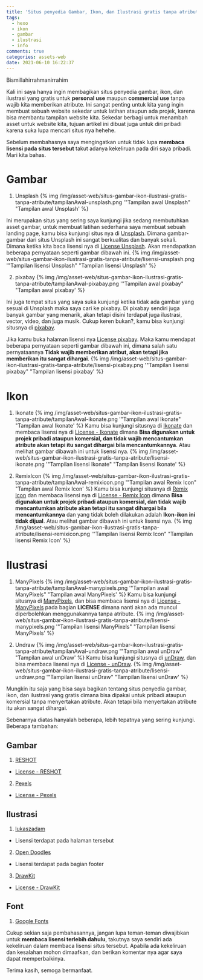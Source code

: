 ```yaml
---
title: 'Situs penyedia Gambar, Ikon, dan Ilustrasi gratis tanpa atribute'
tags:
  - hexo
  - ikon
  - gambar
  - ilustrasi
  - info
comments: true
categories: assets-web
date: 2021-06-10 16:22:37
---
```



Bismillahirrahmanirrahim

Kali ini saya hanya ingin membagikan situs penyedia gambar, ikon, dan ilustrasi yang gratis untuk **personal use** maupun **commercial use** tanpa wajib kita memberikan atribute. Ini sangat penting untuk kita yang ingin membuat sebuah website sekedar untuk latihan ataupun ada projek, karena bisa membantu tampilan website kita. Sekedar berbagi untuk menambah asset untuk website kita, tujuan artikel ini dibuat juga untuk diri pribadi karena suka lupa mencari situs nya hehehe. 

Sebelum membahasnya saya mengingatkan untuk tidak lupa **membaca lisensi pada situs tersebut** takut adanya kekeliruan pada diri saya pribadi. Mari kita bahas.

<!-- more -->

# Gambar

1. Unsplash
{% img /img/asset-web/situs-gambar-ikon-ilustrasi-gratis-tanpa-atribute/tampilanAwal-unsplash.png '"Tampilan awal Unsplash" "Tampilan awal Unsplash' %}

Ini merupakan situs yang sering saya kunjungi jika sedang membutuhkan asset gambar, untuk membuat latihan sederhana saya membuat sebuah landing page, kamu bisa kunjungi situs nya di [Unsplash](https://unsplash.com/). Dimana  gambar-gambar dari situs Unsplash ini sangat berkualitas dan banyak sekali. Dimana ketika kita baca lisensi nya di [License Unsplash](https://unsplash.com/license). Akan mendapatkan beberapa pernyataan seperti gambar dibawah ini.
{% img /img/asset-web/situs-gambar-ikon-ilustrasi-gratis-tanpa-atribute/lisensi-unsplash.png '"Tampilan lisensi Unsplash" "Tampilan lisensi Unsplash' %}

2. pixabay
{% img /img/asset-web/situs-gambar-ikon-ilustrasi-gratis-tanpa-atribute/tampilanAwal-pixabay.png '"Tampilan awal pixabay" "Tampilan awal pixabay' %}

Ini juga tempat situs yang saya suka kunjungi ketika tidak ada gambar yang sesuai di Unsplash maka saya cari ke pixabay. Di pixabay sendiri juga banyak gambar yang menarik, akan tetapi disini terdapat juga ilustrasi, vector, video, dan juga musik. Cukup keren bukan?, kamu bisa kunjungi situsnya di [pixabay](https://pixabay.com/).

Jika kamu buka halaman lisensi nya [License pixabay](https://pixabay.com/service/license/). Maka kamu mendapat beberapa pernyataan seperti gambar dibawah ini, dimana salah satu pernyataannya **Tidak wajib memberikan atribut, akan tetapi jika memberikan itu sangat dihargai**.
{% img /img/asset-web/situs-gambar-ikon-ilustrasi-gratis-tanpa-atribute/lisensi-pixabay.png '"Tampilan lisensi pixabay" "Tampilan lisensi pixabay' %}

# Ikon

1. Ikonate
{% img /img/asset-web/situs-gambar-ikon-ilustrasi-gratis-tanpa-atribute/tampilanAwal-ikonate.png '"Tampilan awal Ikonate" "Tampilan awal Ikonate' %}
Kamu bisa kunjungi situsnya di [Ikonate](https://ikonate.com/) dan membaca lisensi nya di [License - Ikonate](https://github.com/mikolajdobrucki/ikonate#license) dimana **Bisa digunakan untuk projek pribadi ataupun komersial, dan tidak wajib mencantumkan atribute akan tetapi itu sangat dihargai bila mencantumkannya**. Atau melihat gambar dibawah ini untuk lisensi nya.
{% img /img/asset-web/situs-gambar-ikon-ilustrasi-gratis-tanpa-atribute/lisensi-ikonate.png '"Tampilan lisensi Ikonate" "Tampilan lisensi Ikonate' %}

2. RemixIcon
{% img /img/asset-web/situs-gambar-ikon-ilustrasi-gratis-tanpa-atribute/tampilanAwal-remixicon.png '"Tampilan awal Remix Icon" "Tampilan awal Remix Icon' %}
Kamu bisa kunjungi situsnya di [Remix Icon](https://remixicon.com/) dan membaca lisensi nya di [License - Remix Icon](https://github.com/Remix-Design/remixicon#license) dimana **Bisa digunakan untuk projek pribadi ataupun komersial, dan tidak wajib mencantumkan atribute akan tetapi itu sangat dihargai bila mencantumkannya** dan yang tidak boleh dilakukan adalah **Ikon-ikon ini tidak dijual**. Atau melihat gambar dibawah ini untuk lisensi nya.
{% img /img/asset-web/situs-gambar-ikon-ilustrasi-gratis-tanpa-atribute/lisensi-remixicon.png '"Tampilan lisensi Remix Icon" "Tampilan lisensi Remix Icon' %}

# Ilustrasi

1. ManyPixels
{% img /img/asset-web/situs-gambar-ikon-ilustrasi-gratis-tanpa-atribute/tampilanAwal-manypixels.png '"Tampilan awal ManyPixels" "Tampilan awal ManyPixels' %}
Kamu bisa kunjungi situsnya di [ManyPixels](https://www.manypixels.co/), dan bisa membaca lisensi nya di [License - ManyPixels](https://www.manypixels.co/gallery) pada bagian **LICENSE** dimana nanti akan ada muncul diperbolehkan menggunakannya tanpa atribute.
{% img /img/asset-web/situs-gambar-ikon-ilustrasi-gratis-tanpa-atribute/lisensi-manypixels.png '"Tampilan lisensi ManyPixels" "Tampilan lisensi ManyPixels' %}

2. Undraw
{% img /img/asset-web/situs-gambar-ikon-ilustrasi-gratis-tanpa-atribute/tampilanAwal-undraw.png '"Tampilan awal unDraw" "Tampilan awal unDraw' %}
Kamu bisa kunjungi situsnya di [unDraw](https://undraw.co/), dan bisa membaca lisensi nya di [License - unDraw](https://undraw.co/license).
{% img /img/asset-web/situs-gambar-ikon-ilustrasi-gratis-tanpa-atribute/lisensi-undraw.png '"Tampilan lisensi unDraw" "Tampilan lisensi unDraw' %}

Mungkin itu saja yang bisa saya bagikan tentang situs penyedia gambar, ikon, dan ilustrasi yang gratis dimana bisa dipakai untuk pribadi ataupun komersial tanpa menyertakan atribute. Akan tetapi bila menyertakan atribute itu akan sangat dihargai.

Sebenarnya diatas hanyalah beberapa, lebih tepatnya yang sering kunjungi. Beberapa tambahan:
## Gambar
1. [RESHOT](https://www.reshot.com/)
 - [License - RESHOT](https://www.reshot.com/license/)
2. [Pexels](https://www.pexels.com/)
 - [License - Pexels](https://www.pexels.com/license/)

## Ilustrasi
1. [lukaszadam](https://lukaszadam.com/illustrations)
 - Lisensi terdapat pada halaman tersebut
2. [Open Doodles](https://www.opendoodles.com/)
 - Lisensi terdapat pada bagian footer
3. [DrawKit](https://www.drawkit.io/)
 - [License - DrawKit](https://www.drawkit.io/license)

## Font
1. [Google Fonts](https://fonts.google.com/)

 Cukup sekian saja pembahasannya, jangan lupa teman-teman diwajibkan untuk **membaca lisensi terlebih dahulu**, takutnya saya sendiri ada kekeliruan dalam membaca lisensi situs tersebut. Apabila ada kekeliruan dan kesalahan mohon dimaafkan, dan berikan komentar nya agar saya dapat memperbaikinya. 

 Terima kasih, semoga bermanfaat.